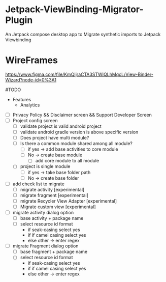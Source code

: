 # Jetpack-ViewBinding-Migrator-Plugin
An Jetpack compose desktop app to Migrate synthetic imports to Jetpack Viewbinding 

# WireFrames 
https://www.figma.com/file/KmQIjraCTA3STWIQLhMqcL/View-Binder-Wizard?node-id=0%3A1

#TODO

- Features
    - Analytics

- [ ] Privacy Policy && Disclaimer screen && Support Developer Screen
- [ ] Project config screen
    - [ ] validate project is valid android project
    - [ ] validate android gradle version is above specific version
    - [ ] Does project have multi module?
    - [ ] Is there a common module shared among all module?
        - [ ] if yes -> add base activities to core module
        - [ ] No -> create base module
            - [ ] add core module to all module
    - [ ] project is single module
        - [ ] if yes -> take base folder path
        - [ ] No -> create base folder

- [ ] add check list to migrate
    - [ ] migrate activity [experimental]
    - [ ] migrate fragment [experimental]
    - [ ] migrate Recycler View Adapter [experimental]
    - [ ] Migrate custom view [experimental]
    
- [ ] migrate activity dialog option
    - [ ] base activity + package name
    - [ ] select resource id format 
        - if seak-casing select yes
        - if if camel casing select yes
        - else other -> enter regex
    
- [ ] migrate Fragment dialog option
    - [ ] base fragment + package name
    - [ ] select resource id format 
        - if seak-casing select yes
        - if if camel casing select yes
        - else other -> enter regex


